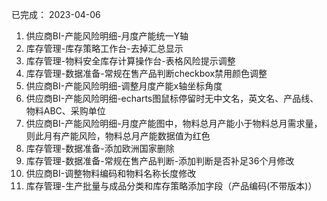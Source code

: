 已完成：
2023-04-06
1. 供应商BI-产能风险明细-月度产能统一Y轴
2. 库存管理-库存策略工作台-去掉汇总显示
3. 库存管理-物料安全库存计算操作台-表格风险提示调整
4. 库存管理-数据准备-常规在售产品判断checkbox禁用颜色调整
5. 供应商BI-产能风险明细-调整月度产能x轴坐标角度
6. 供应商BI-产能风险明细-echarts图鼠标停留时无中文名，英文名、产品线、物料ABC、采购单位
7. 供应商BI-产能风险明细-月度产能图中，物料总月产能小于物料总月需求量，则此月有产能风险，物料总月产能数据值为红色
8. 库存管理-数据准备-添加欧洲国家删除
9. 库存管理-数据准备-常规在售产品判断-添加判断是否补足36个月修改
10. 供应商BI-调整物料编码和物料名称长度修改
11. 库存管理-生产批量与成品分类和库存策略添加字段（产品编码(不带版本)）